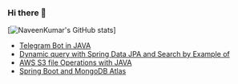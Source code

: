 ### Hi there 👋
[![NaveenKumar's GitHub stats](https://github-readme-stats.vercel.app/api?username=NaveenKumarMN20&count_private=true)]


<!-- BLOG-POST-LIST:START -->
- [Telegram Bot in JAVA](https://mnnk.medium.com/telegram-bot-in-java-612fd88bb36?source=rss-a4167ca02150------2)
- [Dynamic query with Spring Data JPA and Search by Example of](https://mnnk.medium.com/dynamic-query-with-spring-data-jpa-and-search-by-example-of-53bcdc845c18?source=rss-a4167ca02150------2)
- [AWS S3 file Operations with JAVA](https://medium.com/dev-time/aws-s3-file-operations-with-java-b5908ecaf401?source=rss-a4167ca02150------2)
- [Spring Boot and MongoDB Atlas](https://mnnk.medium.com/spring-boot-and-mongodb-atlas-a2df466e8949?source=rss-a4167ca02150------2)
<!-- BLOG-POST-LIST:END -->
